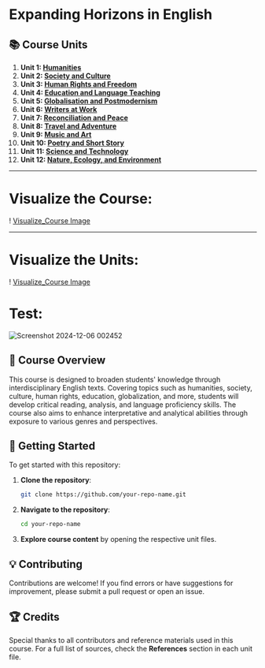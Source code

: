 # Expanding Horizons in English  

## 📚 Course Units  

1. **Unit 1: [Humanities](Unit-1_Humanities.md)**  
2. **Unit 2: [Society and Culture](Unit-2_Society_and_Culture.md)**  
3. **Unit 3: [Human Rights and Freedom](Unit-3_Human_Rights_and_Freedom.md)**  
4. **Unit 4: [Education and Language Teaching](Unit-4_Education_and_Language_Teachning.md)**  
5. **Unit 5: [Globalisation and Postmodernism](Unit-5_Globalisation_and_Postmodernism.md)**  
6. **Unit 6: [Writers at Work](Unit-6_Writers_at_Work.md)**  
7. **Unit 7: [Reconciliation and Peace](Unit-7_VIIReconciliation_and_Peace.md)**  
8. **Unit 8: [Travel and Adventure](Unit-8_Travel_and_Adventure.md)**  
9. **Unit 9: [Music and Art](Unit-9_Music_and_Art.md)**  
10. **Unit 10: [Poetry and Short Story](Unit-10_Poetry_and_Short_Story.md)**  
11. **Unit 11: [Science and Technology](Unit-11_Science_and_TechnoLogy.md)**  
12. **Unit 12: [Nature, Ecology, and Environment](Unit-12_Nature_Ecology_and_Environment.md)**  

---  
# Visualize the Course:
 ! [Visualize_Course Image](images/visualize_course.webp)

 <hr>

# Visualize the Units:
 ! [Visualize_Course Image](images/visualize_units.webp)
 # Test:
 ![Screenshot 2024-12-06 002452](https://github.com/user-attachments/assets/62c4e1b0-8142-48e1-bf18-bf9faf0647cd)

## 📖 Course Overview  
This course is designed to broaden students' knowledge through interdisciplinary English texts. Covering topics such as humanities, society, culture, human rights, education, globalization, and more, students will develop critical reading, analysis, and language proficiency skills. The course also aims to enhance interpretative and analytical abilities through exposure to various genres and perspectives.  

## 🚀 Getting Started  
To get started with this repository:  

1. **Clone the repository**:  
   ```bash  
   git clone https://github.com/your-repo-name.git  
   ```  

2. **Navigate to the repository**:  
   ```bash  
   cd your-repo-name  
   ```  

3. **Explore course content** by opening the respective unit files.  

## 💡 Contributing  
Contributions are welcome! If you find errors or have suggestions for improvement, please submit a pull request or open an issue.  

## 🏆 Credits  
Special thanks to all contributors and reference materials used in this course. For a full list of sources, check the **References** section in each unit file.  
